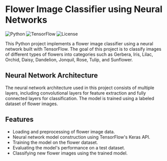 # Flower Image Classifier using Neural Networks

![Python](https://img.shields.io/badge/Python-3.x-blue)
![TensorFlow](https://img.shields.io/badge/TensorFlow-2.x-orange)
![License](https://img.shields.io/badge/license-MIT-green)

This Python project implements a flower image classifier using a neural network built with TensorFlow. The goal of this project is to classify images of different types of flowers into categories such as Gerbera, Iris, Lilac, Orchid, Daisy, Dandelion, Jonquil, Rose, Tulip, and Sunflower.

## Neural Network Architecture

The neural network architecture used in this project consists of multiple layers, including convolutional layers for feature extraction and fully connected layers for classification. The model is trained using a labeled dataset of flower images.

## Features

- Loading and preprocessing of flower image data.
- Neural network model construction using TensorFlow's Keras API.
- Training the model on the flower dataset.
- Evaluating the model's performance on a test dataset.
- Classifying new flower images using the trained model.
